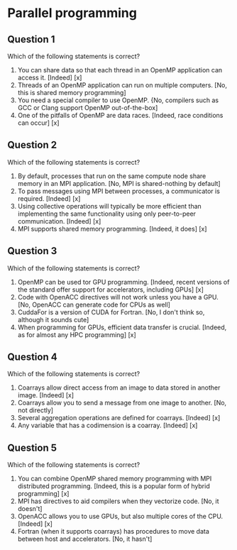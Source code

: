 # Parallel programming

## Question 1

Which of the following statements is correct?

1. You can share data so that each thread in an OpenMP application can access it. [Indeed] [x]
1. Threads of an OpenMP application can run on multiple computers. [No, this is shared memory programming]
1. You need a special compiler to use OpenMP. {No, compilers such as GCC or Clang support OpenMP out-of-the-box]
1. One of the pitfalls of OpenMP are data races. [Indeed, race conditions can occur] [x]


## Question 2

Which of the following statements is correct?

1. By default, processes that run on the same compute node share memory in an MPI application. [No, MPI is shared-nothing by default]
1. To pass messages using MPI between processes, a communicator is required. [Indeed] [x]
1. Using collective operations will typically be more efficient than implementing the same functionality using only peer-to-peer communication. [Indeed] [x]
1. MPI supports shared memory programming. [Indeed, it does] [x]


## Question 3

Which of the following statements is correct?

1. OpenMP can be used tor GPU programming. [Indeed, recent versions of the standard offer support for accelerators, including GPUs] [x]
1. Code with OpenACC directives will not work unless you have a GPU. [No, OpenACC can generate code for CPUs as well]
1. CuddaFor is a version of CUDA for Fortran. [No, I don't think so, although it sounds cute]
1. When programming for GPUs, efficient data transfer is crucial. [Indeed, as for almost any HPC programming] [x]


## Question 4

Which of the following statements is correct?

1. Coarrays allow direct access from an image to data stored in another image. [Indeed] [x]
1. Coarrays allow you to send a message from one image to another. [No, not directly]
1. Several aggregation operations are defined for coarrays. [Indeed] [x]
1. Any variable that has a codimension is a coarray. [Indeed] [x]


## Question 5

Which of the following statements is correct?

1. You can combine OpenMP shared memory programming with MPI distributed programming. [Indeed, this is a popular form of hybrid programming] [x]
1. MPI has directives to aid compilers when they vectorize code. [No, it doesn't]
1. OpenACC allows you to use GPUs, but also multiple cores of the CPU. [Indeed] [x]
1. Fortran (when it supports coarrays) has procedures to move data between host and accelerators. [No, it hasn't]
